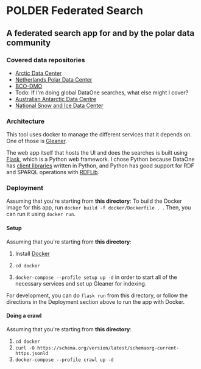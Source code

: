 # POLDER Federated Search

## A federated search app for and by the polar data community

### Covered data repositories
- [Arctic Data Center]( https://arcticdata.io/)
- [Netherlands Polar Data Center](https://npdc.nl)
- [BCO-DMO](https://www.bco-dmo.org/)
- Todo: If I'm doing global DataOne searches, what else might I cover?
- [Australian Antarctic Data Centre](https://data.aad.gov.au/)
- [National Snow and Ice Data Center](https://nsidc.org])

### Architecture
This tool uses docker to manage the different services that it depends on. One of those is [Gleaner](https://gleaner.io).

The web app itself that hosts the UI and does the searches is built using [Flask](https://flask.palletsprojects.com), which is a Python web framework. I chose Python because DataOne has [client libraries](https://dataone-python.readthedocs.io/en/latest/#python-libraries-for-software-developers) written in Python, and Python has good support for RDF and SPARQL operations with [RDFLib](https://rdflib.dev/).

### Deployment
Assuming that you're starting from **this directory**:
To build the Docker image for this app, run `docker build -f docker/Dockerfile . `. Then, you can run it using `docker run`.

#### Setup
Assuming that you're starting from **this directory**:

1. Install [Docker](https://docker.com)

1. `cd docker`
1. `docker-compose --profile setup up -d` in order to start all of the necessary services and set up Gleaner for indexing.

For development, you can do `flask run` from this directory, or follow the directions in the Deployment section above to run the app with Docker.

#### Doing a crawl
Assuming that you're starting from **this directory**:

1. `cd docker`
1. `curl -O https://schema.org/version/latest/schemaorg-current-https.jsonld`
1. `docker-compose --profile crawl up -d`

